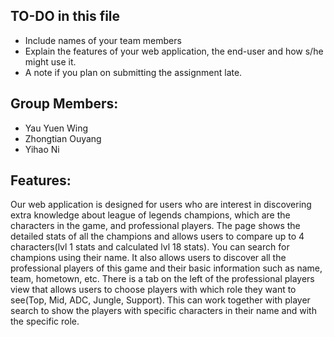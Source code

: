 ## TO-DO in this file

- Include names of your team members
- Explain the features of your web application, the end-user and how s/he might use it.
- A note if you plan on submitting the assignment late.

## Group Members:
- Yau Yuen Wing
- Zhongtian Ouyang
- Yihao Ni

## Features:
Our web application is designed for users who are interest in discovering extra knowledge about league of legends champions, which are the characters in the game, and professional players. The page shows the detailed stats of all the champions and allows users to compare up to 4 characters(lvl 1 stats and calculated lvl 18 stats). You can search for champions using their name. It also allows users to discover all the professional players of this game and their basic information such as name, team, hometown, etc. There is a tab on the left of the professional players view that allows users to choose players with which role they want to see(Top, Mid, ADC, Jungle, Support). This can work together with player search to show the players with specific characters in their name and with the specific role.
